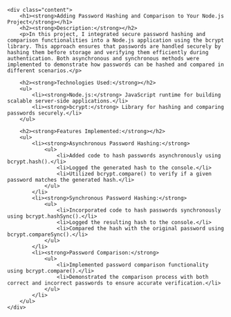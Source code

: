     <div class="content">
        <h1><strong>Adding Password Hashing and Comparison to Your Node.js Project</strong></h1>
        <h2><strong>Description:</strong></h2>
        <p>In this project, I integrated secure password hashing and comparison functionalities into a Node.js application using the bcrypt library. This approach ensures that passwords are handled securely by hashing them before storage and verifying them efficiently during authentication. Both asynchronous and synchronous methods were implemented to demonstrate how passwords can be hashed and compared in different scenarios.</p>
        
        <h2><strong>Technologies Used:</strong></h2>
        <ul>
            <li><strong>Node.js:</strong> JavaScript runtime for building scalable server-side applications.</li>
            <li><strong>bcrypt:</strong> Library for hashing and comparing passwords securely.</li>
        </ul>

        <h2><strong>Features Implemented:</strong></h2>
        <ul>
            <li><strong>Asynchronous Password Hashing:</strong>
                <ul>
                    <li>Added code to hash passwords asynchronously using bcrypt.hash().</li>
                    <li>Logged the generated hash to the console.</li>
                    <li>Utilized bcrypt.compare() to verify if a given password matches the generated hash.</li>
                </ul>
            </li>
            <li><strong>Synchronous Password Hashing:</strong>
                <ul>
                    <li>Incorporated code to hash passwords synchronously using bcrypt.hashSync().</li>
                    <li>Logged the resulting hash to the console.</li>
                    <li>Compared the hash with the original password using bcrypt.compareSync().</li>
                </ul>
            </li>
            <li><strong>Password Comparison:</strong>
                <ul>
                    <li>Implemented password comparison functionality using bcrypt.compare().</li>
                    <li>Demonstrated the comparison process with both correct and incorrect passwords to ensure accurate verification.</li>
                </ul>
            </li>
        </ul>
    </div>
